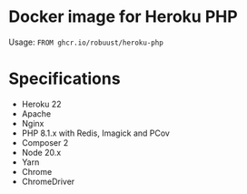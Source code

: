 # Docker image for Heroku PHP

Usage: `FROM ghcr.io/robuust/heroku-php`

# Specifications

* Heroku 22
* Apache
* Nginx
* PHP 8.1.x with Redis, Imagick and PCov
* Composer 2
* Node 20.x
* Yarn
* Chrome
* ChromeDriver
